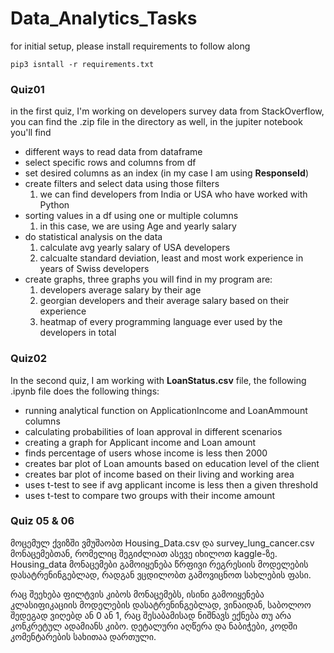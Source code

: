 # Data_Analytics_Tasks
for initial setup, please install requirements to follow along

``pip3 isntall -r requirements.txt``

### Quiz01
in the first quiz, I'm working on developers survey data from StackOverflow,
you can find the .zip file in the directory as well, in the jupiter notebook you'll find

- different ways to read data from dataframe
- select specific rows and columns from df
- set desired columns as an index (in my case I am using **ResponseId**)
- create filters and select data using those filters
    1. we can find developers from India or USA who have worked with Python
- sorting values in a df using one or multiple columns
    1. in this case, we are using Age and yearly salary
- do statistical analysis on the data
    1. calculate avg yearly salary of USA developers
  2. calcualte standard deviation, least and most work experience in years of Swiss developers
- create graphs, three graphs you will find in my program are:
  1. developers average salary by their age
  2. georgian developers and their average salary based on their experience
  3. heatmap of every programming language ever used by the developers in total

### Quiz02
In the second quiz, I am working with **LoanStatus.csv** file, 
the following .ipynb file does the following things:
- running analytical function on ApplicationIncome and LoanAmmount columns
- calculating probabilities of loan approval in different scenarios
- creating a graph for Applicant income and Loan amount
- finds percentage of users whose income is less then 2000
- creates bar plot of Loan amounts based on education level of the client
- creates bar plot of income based on their living and working area
- uses t-test to see if avg applicant income is less then a given threshold
- uses t-test to compare two groups with their income amount

### Quiz 05 & 06
მოცემულ ქვიზში ვმუშაობთ Housing_Data.csv და survey_lung_cancer.csv მონაცემებთან, რომელიც
შეგიძლიათ ასევე იხილოთ kaggle-ზე. Housing_data მონაცემები გამოიყენება წრფივი რეგრესიის
მოდელების დასატრენინგებლად, რადგან ვცდილობთ გამოვიცნოთ სახლების ფასი.

რაც შეეხება
ფილტვის კიბოს მონაცემებს, ისინი გამოიყენება კლასიფიკაციის მოდელების დასატრენინგებლად, ვინაიდან,
საბოლოო შედეგად ვიღებდ ან 0 ან 1, რაც შესაბამისად ნიშნავს ექნება თუ არა კონკრეტულ ადამიანს კიბო.
დეტალური აღწერა და ნაბიჭები, კოდში კომენტარების სახითაა დართული.
